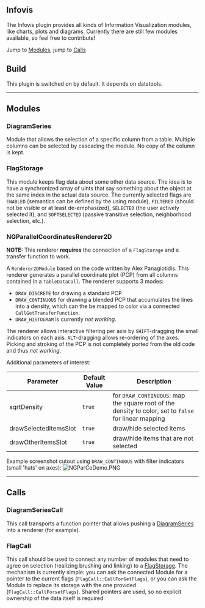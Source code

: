 ## Infovis
The Infovis plugin provides all kinds of Information Visualization modules, like charts, plots and diagrams. Currently there are still few modules available, so feel free to contribute!

Jump to [Modules](#modules), jump to [Calls](#calls)

## Build
This plugin is switched on by default. It depends on datatools.

---

## Modules

### DiagramSeries

Module that allows the selection of a specific column from a table. Multiple columns can be selected by cascading the module. No copy of the column is kept.

### FlagStorage

This module keeps flag data about some other data source. The idea is to have a synchronized array of uints that say something about the object at the same index in the actual data source. The currently selected flags are `ENABLED` (semantics can be defined by the using module), `FILTERED` (should not be visible or at least de-emphasized), `SELECTED` (the user actively selected it), and `SOFTSELECTED` (passive transitive selection, neighborhood selection, etc.).

### NGParallelCoordinatesRenderer2D

**NOTE:** This renderer **requires** the connection of a `FlagStorage` and a transfer function to work.

A `Renderer2DModule` based on the code written by Alex Panagiotidis. This renderer generates a parallel coordinate plot (PCP) from all columns contained in a `TableDataCall`. The renderer supports 3 modes:
* `DRAW_DISCRETE` for drawing a standard PCP
* `DRAW_CONTINUOUS` for drawing a blended PCP that accumulates the lines into a density, which can the be mapped to color via a connected `CallGetTransferFunction`. 
* `DRAW_HISTOGRAM` is currently *not working*.

The renderer allows interactive filtering per axis by `SHIFT`-dragging the small indicators on each axis. `ALT`-dragging allows re-ordering of the axes. Picking and stroking of the PCP is not completely ported from the old code and thus *not working*.

Additional parameters of interest:

| Parameter    | Default Value | Description                                                            |
|--------------|---------------|------------------------------------------------------------------------|
| sqrtDensity | `true`          | for `DRAW_CONTINUOUS`: map the square root of the density to color, set to `false` for linear mapping |
| drawSelectedItemsSlot      | `true`           | draw/hide selected items |
| drawOtherItemsSlot   | `true`    | draw/hide items that are not selected |

Example screenshot cutout using `DRAW_CONTINUOUS` with filter indicators (small 'hats' on axes):
![NGParCoDemo.PNG](NGParCoDemo.PNG)

---

## Calls

### DiagramSeriesCall

This call transports a function pointer that allows pushing a [DiagramSeries](#diagramseries) into a renderer (for example).

### FlagCall

This call should be used to connect any number of modules that need to agree on selection (realizing brushing and linking) to a [FlagStorage](#FlagStorage). The mechanism is currently simple: you can ask the connected Module for a pointer to the current flags (`FlagCall::CallForGetFlags`), or you can ask the Module to replace its storage with the one provided (`FlagCall::CallForsetFlags`). Shared pointers are used, so no explicit ownership of the data itself is required.
